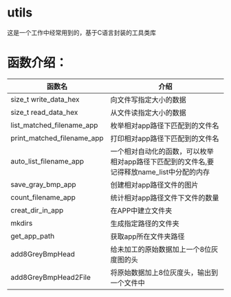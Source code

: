 # utils

这是一个工作中经常用到的，基于C语言封装的工具类库

# 函数介绍：
函数名     | 介绍
-------- | -----
size_t write_data_hex| 向文件写指定大小的数据
size_t read_data_hex|  从文件读指定大小的数据
list_matched_filename_app  | 枚举相对app路径下匹配到的文件名
 print_matched_filename_app | 打印相对app路径下匹配到的文件名
auto_list_filename_app  |  一个相对自动化的函数，可以枚举相对app路径下匹配到的文件名,要记得释放name_list中分配的内存
 save_gray_bmp_app | 创建相对app路径文件的图片
count_filename_app | 统计相对app路径文件下文件的数量
creat_dir_in_app | 在APP中建立文件夹
mkdirs | 生成指定路径的文件夹
get_app_path | 获取app所在文件夹路径
add8GreyBmpHead | 给未加工的原始数据加上一个8位灰度图的头
add8GreyBmpHead2File | 将原始数据加上8位灰度头，输出到一个文件中
